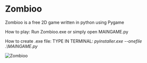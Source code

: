 # Zombioo
Zombioo is a free 2D game written in python using Pygame

How to play:
Run Zombioo.exe or simply open MAINGAME.py

How to create .exe file:
TYPE IN TERMINAL: _pyinstaller.exe --onefile .\MAINGAME.py_

![Zombioo](demo/demoNEW.gif)
